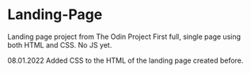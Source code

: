 # Landing-Page

Landing page project from The Odin Project
First full, single page using both HTML and CSS. No JS yet.

08.01.2022 Added CSS to the HTML of the landing page created before.